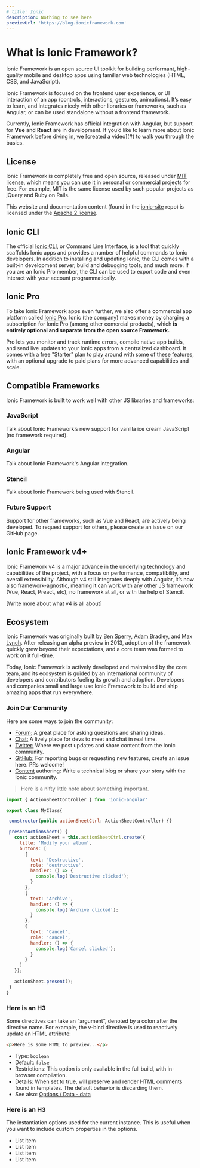 ```yaml
---
# title: Ionic
description: Nothing to see here
previewUrl: 'https://blog.ionicframework.com'
---
```


# What is Ionic Framework?

<!-- TOC goes here -->

<p class='intro' markdown='1'>
Ionic Framework is an open source UI toolkit for building performant, high-quality mobile and desktop apps using familiar web technologies (HTML, CSS, and JavaScript).
</p>
<p class='intro' markdown='1'>
Ionic Framework is focused on the frontend user experience, or UI interaction of an app (controls, interactions, gestures, animations). It’s easy to learn, and integrates nicely with other libraries or frameworks, such as Angular, or can be used standalone without a frontend framework.
</p>
<p class='intro' markdown='1'>
Currently, Ionic Framework has official integration with Angular, but support for <strong>Vue</strong> and <strong>React</strong> are in development. If you’d like to learn more about Ionic Framework before diving in, we [created a video](#) to walk you through the basics.
</p>

## License

Ionic Framework is completely free and open source, released under <a href="https://opensource.org/licenses/MIT" target="_blank">MIT license</a>, which means you can use it in personal or commercial projects for free. For example, MIT is the same license used by such popular projects as jQuery and Ruby on Rails. 

This website and documentation content (found in the <a href="https://github.com/ionic-team/ionic-site" target="_blank">ionic-site</a> repo) is licensed under the <a href="https://www.apache.org/licenses/LICENSE-2.0" target="_blank">Apache 2 license</a>.


## Ionic CLI

The official [Ionic CLI](#), or Command Line Interface, is a tool that quickly scaffolds Ionic apps and provides a number of helpful commands to Ionic developers. In addition to installing and updating Ionic, the CLI comes with a built-in development server, build and debugging tools, and much more. If you are an Ionic Pro member, the CLI can be used to export code and even interact with your account programmatically.

## Ionic Pro

To take Ionic Framework apps even further, we also offer a commercial app platform called <a href="https://ionicframework.com/pro" target="_blank">Ionic Pro</a>. Ionic (the company) makes money by charging a subscription for Ionic Pro (among other comercial products), which <strong>is entirely optional and separate from the open source Framework.</strong> 

Pro lets you monitor and track runtime errors, compile native app builds, and send live updates to your Ionic apps from a centralized dashboard. It comes with a free "Starter" plan to play around with some of these features, with an optional upgrade to paid plans for more advanced capabilities and scale.

## Compatible Frameworks

Ionic Framework is built to work well with other JS libraries and frameworks:

### JavaScript

Talk about Ionic Framework’s new support for vanilla ice cream JavaScript (no framework required).

### Angular

Talk about Ionic Framework's Angular integration.

### Stencil

Talk about Ionic Framework being used with Stencil.

### Future Support

Support for other frameworks, such as Vue and React, are actively being developed. To request support for others, please create an issue on our GitHub page.

## Ionic Framework v4+

Ionic Framework v4 is a major advance in the underlying technology and capabilities of the project, with a focus on performance, compatibility, and overall extensibility. Although v4 still integrates deeply with Angular, it’s now also framework-agnostic, meaning it can work with any other JS framework (Vue, React, Preact, etc), no framework at all, or with the help of Stencil.

[Write more about what v4 is all about]

## Ecosystem

Ionic Framework was originally built by <a href="#" target="_blank">Ben Sperry</a>, <a href="#" target="_blank">Adam Bradley</a>, and <a href="#" target="_blank">Max Lynch</a>. After releasing an alpha preview in 2013, adoption of the framework quickly grew beyond their expectations, and a core team was formed to work on it full-time.

Today, Ionic Framework is actively developed and maintained by the core team, and its ecosystem is guided by an international community of developers and contributors fueling its growth and adoption. Developers and companies small and large use Ionic Framework to build and ship amazing apps that run everywhere.

###  Join Our Community

Here are some ways to join the community:

* <a href="#" target="_blank">Forum:</a> A great place for asking questions and sharing ideas.
* <a href="#" target="_blank">Chat:</a> A lively place for devs to meet and chat in real time.
* <a href="#" target="_blank">Twitter:</a> Where we post updates and share content from the Ionic community.
* <a href="#" target="_blank">GitHub:</a> For reporting bugs or requesting new features, create an issue here. PRs welcome!
* <a href="#" target="_blank">Content</a> authoring: Write a technical blog or share your story with the Ionic community.












<blockquote>
  <p>Here is a nifty little note about something important.</p>
</blockquote>


```js
import { ActionSheetController } from 'ionic-angular'

export class MyClass{

 constructor(public actionSheetCtrl: ActionSheetController) {}

 presentActionSheet() {
   const actionSheet = this.actionSheetCtrl.create({
     title: 'Modify your album',
     buttons: [
       {
         text: 'Destructive',
         role: 'destructive',
         handler: () => {
           console.log('Destructive clicked');
         }
       },
       {
         text: 'Archive',
         handler: () => {
           console.log('Archive clicked');
         }
       },
       {
         text: 'Cancel',
         role: 'cancel',
         handler: () => {
           console.log('Cancel clicked');
         }
       }
     ]
   });

   actionSheet.present();
 }
}
```

### Here is an H3

Some directives can take an “argument”, denoted by a colon after the directive name. For example, the v-bind directive is used to reactively update an HTML attribute:

```html
<p>Here is some HTML to preview...</p>
```

* Type: `boolean`
* Default: `false`
* Restrictions: This option is only available in the full build, with in-browser compilation.
* Details: When set to true, will preserve and render HTML comments found in templates. The
  default behavior is discarding them.
* See also: [Options / Data - data](#)

### Here is an H3

The instantiation options used for the current instance. This is useful when you want to include custom properties in the options.

* List item
* List item
* List item
* List item
